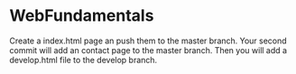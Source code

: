 # WebFundamentals
Create a index.html page an push them to the master branch. Your second commit will add an contact page to the master branch.  Then you will add a develop.html file to the develop branch.
